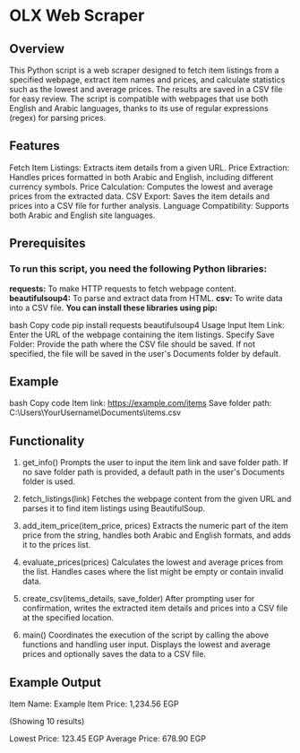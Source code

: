# OLX Web Scraper

## Overview

This Python script is a web scraper designed to fetch item listings from a specified webpage, extract item names and prices, and calculate statistics such as the lowest and average prices. The results are saved in a CSV file for easy review. The script is compatible with webpages that use both English and Arabic languages, thanks to its use of regular expressions (regex) for parsing prices.

## Features

Fetch Item Listings: Extracts item details from a given URL.
Price Extraction: Handles prices formatted in both Arabic and English, including different currency symbols.
Price Calculation: Computes the lowest and average prices from the extracted data.
CSV Export: Saves the item details and prices into a CSV file for further analysis.
Language Compatibility: Supports both Arabic and English site languages.

## Prerequisites

### To run this script, you need the following Python libraries:

**requests:** To make HTTP requests to fetch webpage content.
**beautifulsoup4:** To parse and extract data from HTML.
**csv:** To write data into a CSV file.
**You can install these libraries using pip:**

bash
Copy code
pip install requests beautifulsoup4
Usage
Input Item Link: Enter the URL of the webpage containing the item listings.
Specify Save Folder: Provide the path where the CSV file should be saved. If not specified, the file will be saved in the user's Documents folder by default.

## Example

bash
Copy code
Item link: https://example.com/items
Save folder path: C:\Users\YourUsername\Documents\items.csv

## Functionality

1. get_info()
   Prompts the user to input the item link and save folder path. If no save folder path is provided, a default path in the user's Documents folder is used.

2. fetch_listings(link)
   Fetches the webpage content from the given URL and parses it to find item listings using BeautifulSoup.

3. add_item_price(item_price, prices)
   Extracts the numeric part of the item price from the string, handles both Arabic and English formats, and adds it to the prices list.

4. evaluate_prices(prices)
   Calculates the lowest and average prices from the list. Handles cases where the list might be empty or contain invalid data.

5. create_csv(items_details, save_folder)
   After prompting user for confirmation, writes the extracted item details and prices into a CSV file at the specified location.

6. main()
   Coordinates the execution of the script by calling the above functions and handling user input. Displays the lowest and average prices and optionally saves the data to a CSV file.

## Example Output

Item Name: Example Item
Price: 1,234.56 EGP

(Showing 10 results)

Lowest Price: 123.45 EGP
Average Price: 678.90 EGP
